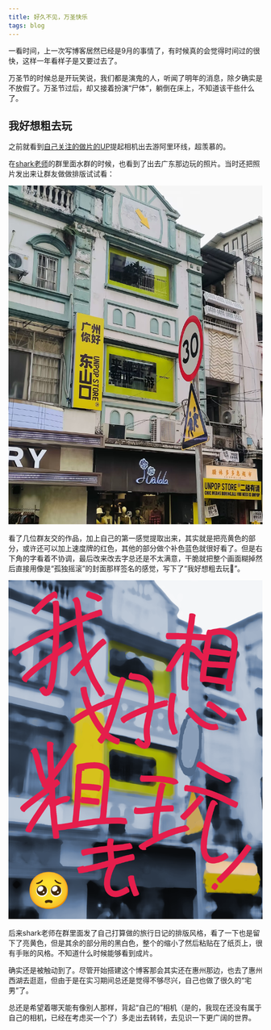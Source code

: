 ```yaml
---
title: 好久不见，万圣快乐
tags: blog
---
```


一看时间，上一次写博客居然已经是9月的事情了，有时候真的会觉得时间过的很快，这样一年看样子是又要过去了。

万圣节的时候总是开玩笑说，我们都是演鬼的人，听闻了明年的消息，除夕确实是不放假了。万圣节过后，却又接着扮演“尸体”，躺倒在床上，不知道该干些什么了。

## 我好想粗去玩

之前就看到[自己关注的做片的UP](https://space.bilibili.com/7027889)提起相机出去游阿里环线，超羡慕的。

在[shark老师](https://space.bilibili.com/385027343)的群里面水群的时候，也看到了出去广东那边玩的照片。当时还把照片发出来让群友做做排版试试看：

![原图](/assests/images/shark-guangzhounihao.jpg)

看了几位群友交的作品，加上自己的第一感觉提取出来，其实就是把亮黄色的部分，或许还可以加上速度牌的红色，其他的部分做个补色蓝色就很好看了。但是右下角的字看着不协调，最后改来改去字总还是不太满意，干脆就把整个画面糊掉然后直接用像是“孤独摇滚”的封面那样签名的感觉，写下了“我好想粗去玩🥺”。

![自己的排](/assests/images/i-just-wanna-goin-out.png)

后来shark老师在群里面发了自己打算做的旅行日记的排版风格，看了一下也是留下了亮黄色，但是其余的部分用的黑白色，整个的缩小了然后粘贴在了纸页上，很有手账的风格。不知道什么时候能够看到成片。

确实还是被触动到了。尽管开始搭建这个博客那会其实还在惠州那边，也去了惠州西湖去逛逛，但由于是在实习期间总还是觉得不够尽兴，自己也做了很久的“宅男”了。

总还是希望着哪天能有像别人那样，背起“自己的”相机（是的，我现在还没有属于自己的相机，已经在考虑买一个了）多走出去转转，去见识一下更广阔的世界。